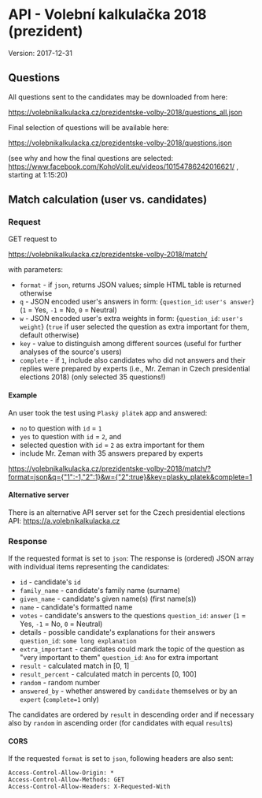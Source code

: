# API - Volební kalkulačka 2018 (prezident)

Version: 2017-12-31

## Questions
All questions sent to the candidates may be downloaded from here:

https://volebnikalkulacka.cz/prezidentske-volby-2018/questions_all.json

Final selection of questions will be available here:

https://volebnikalkulacka.cz/prezidentske-volby-2018/questions.json

(see why and how the final questions are selected: https://www.facebook.com/KohoVolit.eu/videos/10154786242016621/ , starting at 1:15:20)

## Match calculation (user vs. candidates)
### Request
GET request to

https://volebnikalkulacka.cz/prezidentske-volby-2018/match/

with parameters:
- `format` - if `json`, returns JSON values; simple HTML table is returned otherwise
- `q` - JSON encoded user's answers in form: {`question_id`: `user's answer`} (`1` = Yes, `-1` = No, `0` = Neutral)
- `w` - JSON encoded user's extra weights in form: {`question_id`: `user's weight`} (`true` if user selected the question as extra important for them, default otherwise)
- `key` - value to distinguish among different sources (useful for further analyses of the source's users)
- `complete` - if `1`, include also candidates who did not answers and their replies were prepared by experts (i.e., Mr. Zeman in Czech presidential elections 2018) (only selected 35 questions!)


#### Example
An user took the test using `Plaský plátek` app and answered:
- `no` to question with `id` = `1`
- `yes` to question with `id` = `2`, and
- selected question with `id` = `2` as extra important for them
- include Mr. Zeman with 35 answers prepared by experts

https://volebnikalkulacka.cz/prezidentske-volby-2018/match/?format=json&q={"1":-1,"2":1}&w={"2":true}&key=plasky_platek&complete=1

#### Alternative server
There is an alternative API server set for the Czech presidential elections API: https://a.volebnikalkulacka.cz

### Response
If the requested format is set to `json`: The response is (ordered) JSON array with individual items representing the candidates:

- `id` - candidate's `id`
- `family_name` - candidate's family name (surname)
- `given_name` - candidate's given name(s) (first name(s))
- `name` - candidate's formatted name
- `votes` - candidate's answers to the questions `question_id`: `answer` (`1` = Yes, `-1` = No, `0` = Neutral)
- details - possible candidate's explanations for their answers `question_id`: `some long explanation`
- `extra_important` - candidates could mark the topic of the question as "very important to them" `question_id`: `Ano` for extra important
- `result` - calculated match in [0, 1]
- `result_percent` - calculated match in percents [0, 100]
- `random` - random number
- `answered_by` - whether answered by `candidate` themselves or by an `expert` (`complete=1` only)

The candidates are ordered by `result` in descending order and if necessary also by `random` in ascending order (for candidates with equal `result`s)

#### CORS
If the requested `format` is set to `json`, following headers are also sent:

```
Access-Control-Allow-Origin: *
Access-Control-Allow-Methods: GET
Access-Control-Allow-Headers: X-Requested-With
```
